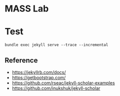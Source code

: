 # MASS Lab 

# Test
```
bundle exec jekyll serve --trace --incremental
```

## Reference
- https://jekyllrb.com/docs/
- https://getbootstrap.com/
- https://github.com/rseac/jekyll-scholar-examples
- https://github.com/inukshuk/jekyll-scholar
